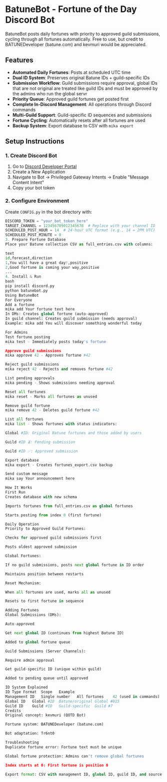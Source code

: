 # BatuneBot - Fortune of the Day Discord Bot

BatuneBot posts daily fortunes with priority to approved guild submissions, cycling through all fortunes automatically. Free to use, but credit to BATUNEDeveloper (batune.com) and kevmuri would be appreciated.

## Features
- **Automated Daily Fortunes**: Posts at scheduled UTC time
- **Dual ID System**: Preserves original Batune IDs + guild-specific IDs
- **Submission Workflow**: Guild submissions require approval, global IDs that are not original are treated like guild IDs and must be approved by the admins who run the global servr
- **Priority Queue**: Approved guild fortunes get posted first
- **Complete In-Discord Management**: All operations through Discord commands
- **Multi-Guild Support**: Guild-specific ID sequences and submissions
- **Fortune Cycling**: Automatically resets after all fortunes are used
- **Backup System**: Export database to CSV with `mika export`

## Setup Instructions

### 1. Create Discord Bot
1. Go to [Discord Developer Portal](https://discord.com/developers/applications)
2. Create a New Application
3. Navigate to Bot → Privileged Gateway Intents → Enable "Message Content Intent"
4. Copy your bot token

### 2. Configure Environment
Create `CONFIG.py` in the bot directory with:
```python
DISCORD_TOKEN = "your_bot_token_here"
TARGET_CHANNEL = 123456789012345678  # Replace with your channel ID
SCHEDULED_POST_HOUR = 14  # 24-hour UTC format (e.g., 14 = 2PM UTC)
SCHEDULED_POST_MINUTE = 0
3. Prepare Fortune Database
Place your Batune collection CSV as full_entries.csv with columns:

text
id,forecast,direction
1,You will have a great day!,positive
2,Good fortune is coming your way,positive
...
4. Install & Run
bash
pip install discord.py
python batunebot.py
Using BatuneBot
For Everyone
Add a fortune
mika add Your fortune text here
In DMs: Creates global fortune (auto-approved)
In guild channel: Creates guild submission (needs approval)
Example: mika add You will discover something wonderful today

For Admins
Test fortune posting
mika test - Immediately posts today's fortune

Approve guild submissions
mika approve 42 - Approves fortune #42

Reject guild submissions
mika reject 42 - Rejects and removes fortune #42

List pending approvals
mika pending - Shows submissions needing approval

Reset all fortunes
mika reset - Marks all fortunes as unused

Remove guild fortune
mika remove 42 - Deletes guild fortune #42

List all fortunes
mika list - Shows fortunes with status indicators:

Global #ID: Original Batune fortunes and those added by users

Guild #ID ⏳: Pending submission

Guild #ID ✅: Approved submission

Export database
mika export - Creates fortunes_export.csv backup

Send custom message
mika say Your announcement here

How It Works
First Run
Creates database with new schema

Imports fortunes from full_entries.csv as global fortunes

Starts posting from index 0 (first fortune)

Daily Operation
Priority to Approved Guild Fortunes:

Checks for approved guild submissions first

Posts oldest approved submission

Global Fortunes:

If no guild submissions, posts next global fortune in ID order

Maintains position between restarts

Reset Mechanism:

When all fortunes are used, marks all as unused

Resets to first fortune in sequence

Adding Fortunes
Global Submissions (DMs):

Auto-approved

Get next global ID (continues from highest Batune ID)

Added to global fortune queue

Guild Submissions (Server Channels):

Require admin approval

Get guild-specific ID (unique within guild)

Added to pending queue until approved

ID System Explained
ID Type	Format	Scope	Example
Management ID	Single number	All fortunes	42 (used in commands)
Global ID	Global #ID	Batune/original	Global #815
Guild ID	Guild #ID	Guild-specific	Guild #7
Credits
Original concept: kevmuri (QOTD Bot)

Fortune system: BATUNEDeveloper (batune.com)

Bot adaptation: Tr6nt0

Troubleshooting
Duplicate fortune error: Fortune text must be unique

Global fortune protection: Admins can't remove global fortunes

Index starts at 0: First fortune is position 0

Export format: CSV with management ID, global ID, guild ID, and source
